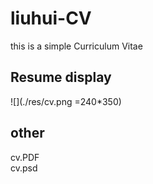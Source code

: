 # liuhui-CV
this is a simple Curriculum Vitae<br />

## Resume display

![](./res/cv.png =240*350)

## other

cv.PDF<br />
cv.psd
